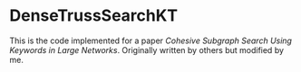 # DenseTrussSearchKT
This is the code implemented for a paper *Cohesive Subgraph Search Using Keywords in Large Networks*. Originally written by others but modified by me.